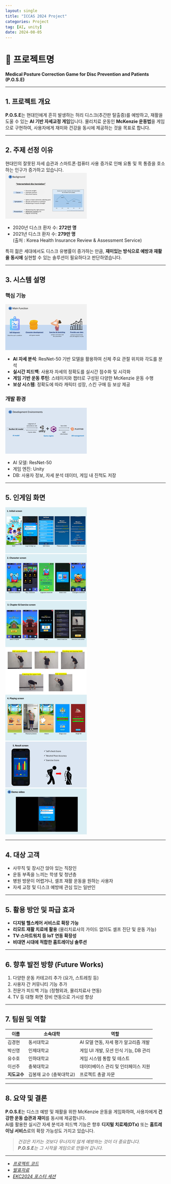 ```yaml
---
layout: single
title: "ICCAS 2024 Project"
categories: Project
tag: [AI, unity]
date: 2024-08-05
---
```


# 📌 프로젝트명  
**Medical Posture Correction Game for Disc Prevention and Patients (P.O.S.E)**

---

## 1. 프로젝트 개요

**P.O.S.E**는 현대인에게 흔히 발생하는 허리 디스크(추간판 탈출증)를 예방하고, 재활을 도울 수 있는 **AI 기반 자세교정 게임**입니다. 물리치료 운동인 **McKenzie 운동법**을 게임으로 구현하여, 사용자에게 재미와 건강을 동시에 제공하는 것을 목표로 합니다.

---

## 2. 주제 선정 이유

현대인의 잘못된 자세 습관과 스마트폰·컴퓨터 사용 증가로 인해 요통 및 목 통증을 호소하는 인구가 증가하고 있습니다.  
<img src="/images/ICCAS2024/slide4.PNG" alt="Statistics" style="zoom: 25%;" /><br>
- 2020년 디스크 환자 수: **272만 명**  
- 2021년 디스크 환자 수: **279만 명**  
(출처 : Korea Health Insurance Review & Assessment Service)

특히 젊은 세대에서도 디스크 유병률이 증가하는 만큼, **재미있는 방식으로 예방과 재활을 동시에** 실현할 수 있는 솔루션이 필요하다고 판단하였습니다.

---

## 3. 시스템 설명

### 핵심 기능  
<img src="/images/ICCAS2024/slide10.PNG" alt="function" style="zoom: 25%;" /><br>
- **AI 자세 분석**: ResNet-50 기반 모델을 활용하여 신체 주요 관절 위치와 각도를 분석
- **실시간 피드백**: 사용자 자세의 정확도를 실시간 점수화 및 시각화
- **게임 기반 운동 루틴**: 스테이지와 챕터로 구성된 다양한 McKenzie 운동 수행
- **보상 시스템**: 정확도에 따라 캐릭터 성장, 스킨 구매 등 보상 제공

### 개발 환경  
<img src="/images/ICCAS2024/slide8.PNG" alt="Dev.Env." style="zoom: 25%;" /><br>
- AI 모델: ResNet-50
- 게임 엔진: Unity
- DB: 사용자 정보, 자세 분석 데이터, 게임 내 진척도 저장

---

## 5. 인게임 화면

<img src="/images/ICCAS2024/slide13.PNG" alt="screen1" style="zoom: 25%;" /><br>
<img src="/images/ICCAS2024/slide14.PNG" alt="screen2" style="zoom: 25%;" /><br>
<img src="/images/ICCAS2024/slide15.PNG" alt="screen3" style="zoom: 25%;" /><br>
<img src="/images/ICCAS2024/slide16.PNG" alt="screen4" style="zoom: 25%;" /><br>
<img src="/images/ICCAS2024/slide17.PNG" alt="screen5" style="zoom: 25%;" /><br>
<img src="/images/ICCAS2024/slide18.PNG" alt="screen6" style="zoom: 25%;" /><br>
<img src="/images/ICCAS2024/slide19.PNG" alt="screen7" style="zoom: 25%;" />

---

## 4. 대상 고객

- 사무직 및 장시간 앉아 있는 직장인
- 운동 부족을 느끼는 학생 및 청년층
- 병원 방문이 어렵거나, 셀프 재활 운동을 원하는 사용자
- 자세 교정 및 디스크 예방에 관심 있는 일반인

---

## 5. 활용 방안 및 파급 효과

- **디지털 헬스케어 서비스로 확장 가능**  
- **리모트 재활 치료에 활용** (물리치료사의 가이드 없이도 셀프 진단 및 운동 가능)  
- **TV·스마트워치 등 IoT 연동 확장성**  
- **비대면 시대에 적합한 홈트레이닝 솔루션**  

---

## 6. 향후 발전 방향 (Future Works)

1. 다양한 운동 카테고리 추가 (요가, 스트레칭 등)
2. 사용자 간 커뮤니티 기능 추가
3. 전문가 피드백 기능 (정형외과, 물리치료사 연동)
4. TV 등 대형 화면 장비 연동으로 가시성 향상

---

## 7. 팀원 및 역할

| 이름         | 소속대학               | 역할                                      |
|--------------|------------------------|-------------------------------------------|
| 김경현       | 동서대학교             | AI 모델 연동, 자세 평가 알고리즘 개발     |
| 박신영       | 인제대학교             | 게임 UI 개발, 모션 인식 기능, DB 관리     |
| 유수호       | 인하대학교             | 게임 시스템 통합 및 테스트                |
| 이선주       | 충북대학교             | 데이터베이스 관리 및 인터페이스 지원      |
| **지도교수** | 김봉재 교수 (충북대학교) | 프로젝트 총괄 자문                         |

---

## 8. 요약 및 결론

**P.O.S.E**는 디스크 예방 및 재활을 위한 McKenzie 운동을 게임화하여, 사용자에게 **건강한 운동 습관과 재미**를 동시에 제공합니다.  
AI를 활용한 실시간 자세 분석과 피드백 기능은 향후 **디지털 치료제(DTx)** 또는 **홈트레이닝 서비스**로의 확장 가능성도 가지고 있습니다.

> *건강은 지키는 것보다 무너지지 않게 예방하는 것이 더 중요합니다.*  
> ***P.O.S.E**는 그 시작을 게임으로 만들어 갑니다.*

---


- *[프로젝트 코드](https://github.com/zachpaul7/ICCAS_4)*  
- *[발표자료](https://drive.google.com/file/d/1mciSA6k7jMiwEmd2MdGlWDDxnLXxcEWT/view?usp=sharing)*  
- *[EKC2024 포스터 세션](https://drive.google.com/file/d/14yUuSrNu6T3y3odnOtQFwmmDYyRWfyH4/view?usp=sharing)*